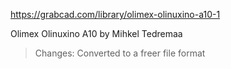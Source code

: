 https://grabcad.com/library/olimex-olinuxino-a10-1

Olimex Olinuxino A10
by Mihkel Tedremaa 

>Changes:
Converted to a freer file format
